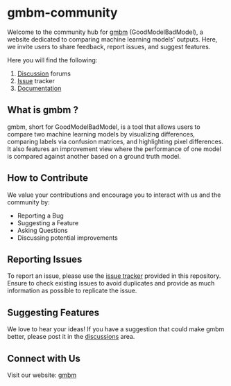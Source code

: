 # gmbm-community

Welcome to the community hub for [gmbm](https://goodmodelbadmodel.com/) (GoodModelBadModel), a website dedicated to comparing machine learning models' outputs. Here, we invite users to share feedback, report issues, and suggest features.

Here you will find the following:
1. [Discussion](https://github.com/AshbySowell/gmbm-community/discussions) forums
2. [Issue](https://github.com/AshbySowell/gmbm-community/issues) tracker
3. [Documentation](https://docs.goodmodelbadmodel.com)


## What is gmbm ?
gmbm, short for GoodModelBadModel, is a tool that allows users to compare two machine learning models by visualizing differences, comparing labels via confusion matrices, and highlighting pixel differences. It also features an improvement view where the performance of one model is compared against another based on a ground truth model.

## How to Contribute
We value your contributions and encourage you to interact with us and the community by:
- Reporting a Bug
- Suggesting a Feature
- Asking Questions
- Discussing potential improvements


## Reporting Issues
To report an issue, please use the [issue tracker](https://github.com/AshbySowell/gmbm-community/issues) provided in this repository. Ensure to check existing issues to avoid duplicates and provide as much information as possible to replicate the issue.

## Suggesting Features
We love to hear your ideas! If you have a suggestion that could make gmbm better, please post it in the [discussions](https://github.com/AshbySowell/gmbm-community/discussions) area.

## Connect with Us
Visit our website: [gmbm](https://goodmodelbadmodel.com/)
